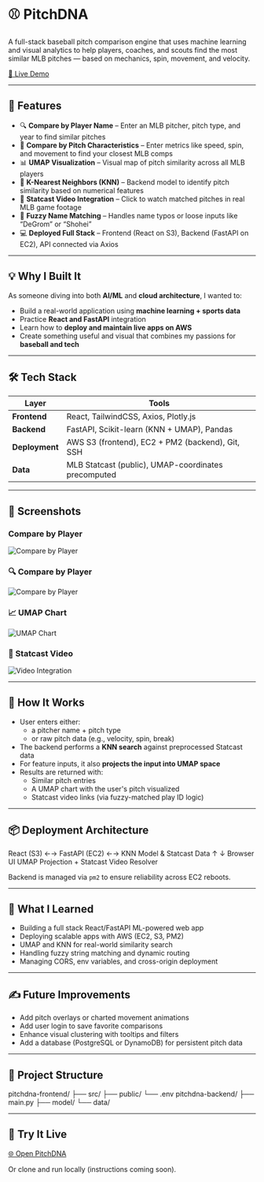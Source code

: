 # ⚾ PitchDNA

A full-stack baseball pitch comparison engine that uses machine learning and visual analytics to help players, coaches, and scouts find the most similar MLB pitches — based on mechanics, spin, movement, and velocity.

[🔗 Live Demo](http://pitchdna-frontend.s3-website-us-west-1.amazonaws.com/)

---

## 🚀 Features

- 🔍 **Compare by Player Name** – Enter an MLB pitcher, pitch type, and year to find similar pitches
- 🧠 **Compare by Pitch Characteristics** – Enter metrics like speed, spin, and movement to find your closest MLB comps
- 📊 **UMAP Visualization** – Visual map of pitch similarity across all MLB players
- 🧬 **K-Nearest Neighbors (KNN)** – Backend model to identify pitch similarity based on numerical features
- 🎥 **Statcast Video Integration** – Click to watch matched pitches in real MLB game footage
- 🤖 **Fuzzy Name Matching** – Handles name typos or loose inputs like “DeGrom” or “Shohei”
- 💻 **Deployed Full Stack** – Frontend (React on S3), Backend (FastAPI on EC2), API connected via Axios

---

## 💡 Why I Built It

As someone diving into both **AI/ML** and **cloud architecture**, I wanted to:
- Build a real-world application using **machine learning + sports data**
- Practice **React and FastAPI** integration
- Learn how to **deploy and maintain live apps on AWS**
- Create something useful and visual that combines my passions for **baseball and tech**

---

## 🛠️ Tech Stack

| Layer | Tools |
|-------|-------|
| **Frontend** | React, TailwindCSS, Axios, Plotly.js |
| **Backend** | FastAPI, Scikit-learn (KNN + UMAP), Pandas |
| **Deployment** | AWS S3 (frontend), EC2 + PM2 (backend), Git, SSH |
| **Data** | MLB Statcast (public), UMAP-coordinates precomputed |

---

## 📸 Screenshots

### Compare by Player
![Compare by Player](screenshots/compare-by-player.png)

### 🔍 Compare by Player
![Compare by Player](screenshots/compare-by-player.png)

### 📈 UMAP Chart
![UMAP Chart](screenshots/umap-visual.png)

### 🎥 Statcast Video
![Video Integration](screenshots/statcast-link.png)

---

## 🧠 How It Works

- User enters either:
  - a pitcher name + pitch type
  - or raw pitch data (e.g., velocity, spin, break)
- The backend performs a **KNN search** against preprocessed Statcast data
- For feature inputs, it also **projects the input into UMAP space**
- Results are returned with:
  - Similar pitch entries
  - A UMAP chart with the user's pitch visualized
  - Statcast video links (via fuzzy-matched play ID logic)

---

## 📦 Deployment Architecture

React (S3) ←→ FastAPI (EC2) ←→ KNN Model & Statcast Data
        ↑                      ↓
   Browser UI           UMAP Projection
                        + Statcast Video Resolver

Backend is managed via `pm2` to ensure reliability across EC2 reboots.

---

## 🧪 What I Learned

- Building a full stack React/FastAPI ML-powered web app
- Deploying scalable apps with AWS (EC2, S3, PM2)
- UMAP and KNN for real-world similarity search
- Handling fuzzy string matching and dynamic routing
- Managing CORS, env variables, and cross-origin deployment

---

## ✍️ Future Improvements

- Add pitch overlays or charted movement animations
- Add user login to save favorite comparisons
- Enhance visual clustering with tooltips and filters
- Add a database (PostgreSQL or DynamoDB) for persistent pitch data

---

## 📂 Project Structure

pitchdna-frontend/
  ├── src/
  ├── public/
  └── .env
pitchdna-backend/
  ├── main.py
  ├── model/
  └── data/

---

## 🔗 Try It Live

[🌐 Open PitchDNA](http://pitchdna-frontend.s3-website-us-west-1.amazonaws.com/)

Or clone and run locally (instructions coming soon).
